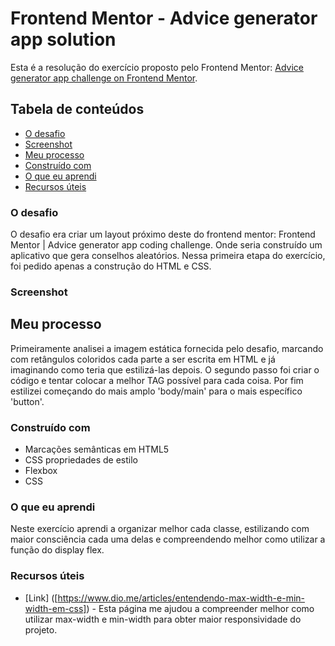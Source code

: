 # Frontend Mentor - Advice generator app solution

Esta é a resolução do exercício proposto pelo Frontend Mentor: [Advice generator app challenge on Frontend Mentor](https://www.frontendmentor.io/challenges/advice-generator-app-QdUG-13db).

## Tabela de conteúdos

  - [O desafio](#O-desafio)
  - [Screenshot](#screenshot)
  - [Meu processo](#meu-processo)
  - [Construído com](#construído-com)
  - [O que eu aprendi](#o-que-eu-aprendi)
  - [Recursos úteis](#recursos-úteis)


### O desafio

O desafio era criar um layout próximo deste do frontend mentor: Frontend Mentor | Advice generator app coding challenge. Onde seria construído um aplicativo que gera conselhos aleatórios. Nessa primeira etapa do exercício, foi pedido apenas a construção do HTML e CSS.

### Screenshot

## Meu processo

Primeiramente analisei a  imagem estática fornecida pelo desafio, marcando com retângulos coloridos cada parte a ser escrita em HTML e já imaginando como teria que estilizá-las depois.
O segundo passo foi criar o código e tentar colocar a melhor TAG possível para cada coisa.
Por fim estilizei começando do mais amplo 'body/main' para o mais específico 'button'.

### Construído com

- Marcações semânticas em HTML5
- CSS propriedades de estilo
- Flexbox
- CSS

### O que eu aprendi

Neste exercício aprendi a organizar melhor cada classe, estilizando com maior consciência cada uma delas e compreendendo melhor como utilizar a função do display flex.

### Recursos úteis

- [Link] ([https://www.dio.me/articles/entendendo-max-width-e-min-width-em-css]) - Esta página me ajudou a compreender melhor como utilizar max-width e min-width para obter maior responsividade do projeto.

